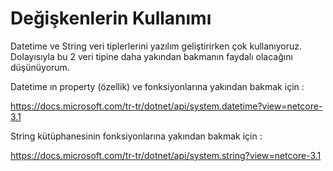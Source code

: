 # Değişkenlerin Kullanımı
Datetime ve String veri tiplerlerini yazılım geliştirirken çok kullanıyoruz. 
Dolayısıyla bu 2 veri tipine daha yakından bakmanın faydalı olacağını düşünüyorum.

Datetime ın property (özellik) ve fonksiyonlarına yakından bakmak için : 

https://docs.microsoft.com/tr-tr/dotnet/api/system.datetime?view=netcore-3.1

String kütüphanesinin fonksiyonlarına yakından bakmak için : 

https://docs.microsoft.com/tr-tr/dotnet/api/system.string?view=netcore-3.1


